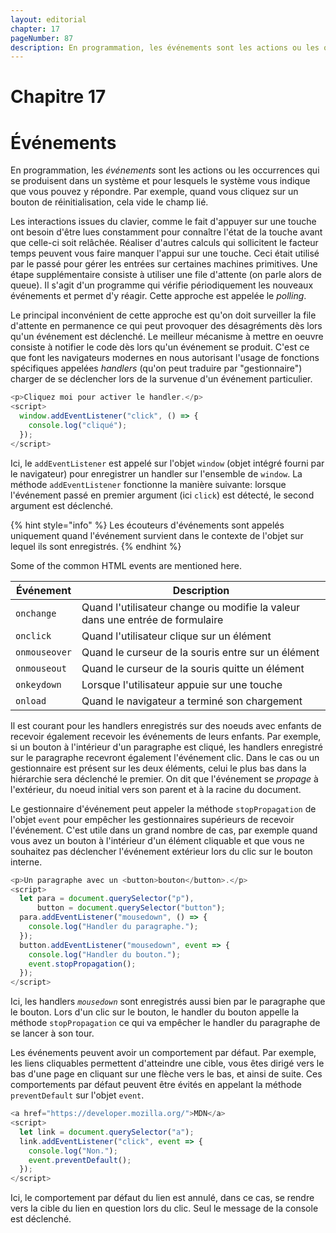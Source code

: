 ```yaml
---
layout: editorial
chapter: 17
pageNumber: 87
description: En programmation, les événements sont les actions ou les occurrences qui se produisent dans un système et pour lesquels le système vous indique que vous pouvez y répondre. Par exemple, quand vous cliquez sur un bouton de réinitialisation, cela vide le champ lié.
---
```


# Chapitre 17

# Événements

En programmation, les _événements_ sont les actions ou les occurrences qui se produisent dans un système et pour lesquels le système vous indique que vous pouvez y répondre. Par exemple, quand vous cliquez sur un bouton de réinitialisation, cela vide le champ lié.

Les interactions issues du clavier, comme le fait d'appuyer sur une touche ont besoin d'être lues constamment pour connaître l'état de la touche avant que celle-ci soit relâchée. Réaliser d'autres calculs qui sollicitent le facteur temps peuvent vous faire manquer l'appui sur une touche. Ceci était utilisé par le passé pour gérer les entrées sur certaines machines primitives. Une étape supplémentaire consiste à utiliser une file d'attente (on parle alors de queue). Il s'agit d'un programme qui vérifie périodiquement les nouveaux événements et permet d'y réagir. Cette approche est appelée le _polling_.

Le principal inconvénient de cette approche est qu'on doit surveiller la file d'attente en permanence ce qui peut provoquer des désagréments dès lors qu'un événement est déclenché. Le meilleur mécanisme à mettre en oeuvre consiste à notifier le code dès lors qu'un événement se produit. C'est ce que font les navigateurs modernes en nous autorisant l'usage de fonctions spécifiques appelées _handlers_ (qu'on peut traduire par "gestionnaire") charger de se déclencher lors de la survenue d'un événement particulier.

```javascript
<p>Cliquez moi pour activer le handler.</p>
<script>
  window.addEventListener("click", () => {
    console.log("cliqué");
  });
</script>
```

Ici, le `addEventListener` est appelé sur l'objet `window` (objet intégré fourni par le navigateur) pour enregistrer un handler sur l'ensemble de `window`. La méthode `addEventListener` fonctionne la manière suivante: lorsque l'événement passé en premier argument (ici `click`) est détecté, le second argument est déclenché.

{% hint style="info" %}
Les écouteurs d'événements sont appelés uniquement quand l'événement survient dans le contexte de l'objet sur lequel ils sont enregistrés.
{% endhint %}

Some of the common HTML events are mentioned here.

| Événement     | Description                                                                   |
| ------------- | ----------------------------------------------------------------------------- |
| `onchange`    | Quand l'utilisateur change ou modifie la valeur dans une entrée de formulaire |
| `onclick`     | Quand l'utilisateur clique sur un élément                                     |
| `onmouseover` | Quand le curseur de la souris entre sur un élément                            |
| `onmouseout`  | Quand le curseur de la souris quitte un élément                               |
| `onkeydown`   | Lorsque l'utilisateur appuie sur une touche                                   |
| `onload`      | Quand le navigateur a terminé son chargement                                  |

Il est courant pour les handlers enregistrés sur des noeuds avec enfants de recevoir également recevoir les événements de leurs enfants. Par exemple, si un bouton à l'intérieur d'un paragraphe est cliqué, les handlers enregistré sur le paragraphe recevront également l'événement clic. Dans le cas ou un gestionnaire est présent sur les deux éléments, celui le plus bas dans la hiérarchie sera déclenché le premier. On dit que l'événement se _propage_ à l'extérieur, du noeud initial vers son parent et à la racine du document.

Le gestionnaire d'événement peut appeler la méthode `stopPropagation` de l'objet `event` pour empêcher les gestionnaires supérieurs de recevoir l'événement. C'est utile dans un grand nombre de cas, par exemple quand vous avez un bouton à l'intérieur d'un élément cliquable et que vous ne souhaitez pas déclencher l'événement extérieur lors du clic sur le bouton interne.

```javascript
<p>Un paragraphe avec un <button>bouton</button>.</p>
<script>
  let para = document.querySelector("p"),
      button = document.querySelector("button");
  para.addEventListener("mousedown", () => {
    console.log("Handler du paragraphe.");
  });
  button.addEventListener("mousedown", event => {
    console.log("Handler du bouton.");
    event.stopPropagation();
  });
</script>
```

Ici, les handlers _`mousedown`_ sont enregistrés aussi bien par le paragraphe que le bouton. Lors d'un clic sur le bouton, le handler du bouton appelle la méthode `stopPropagation` ce qui va empêcher le handler du paragraphe de se lancer à son tour.

Les événements peuvent avoir un comportement par défaut. Par exemple, les liens cliquables permettent d'atteindre une cible, vous êtes dirigé vers le bas d'une page en cliquant sur une flèche vers le bas, et ainsi de suite. Ces comportements par défaut peuvent être évités en appelant la méthode `preventDefault` sur l'objet `event`.

```javascript
<a href="https://developer.mozilla.org/">MDN</a>
<script>
  let link = document.querySelector("a");
  link.addEventListener("click", event => {
    console.log("Non.");
    event.preventDefault();
  });
</script>
```

Ici, le comportement par défaut du lien est annulé, dans ce cas, se rendre vers la cible du lien en question lors du clic. Seul le message de la console est déclenché.
